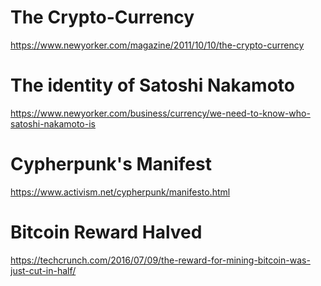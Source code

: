 # The Crypto-Currency
https://www.newyorker.com/magazine/2011/10/10/the-crypto-currency
# The identity of Satoshi Nakamoto
https://www.newyorker.com/business/currency/we-need-to-know-who-satoshi-nakamoto-is
# Cypherpunk's Manifest 
https://www.activism.net/cypherpunk/manifesto.html

# Bitcoin Reward Halved

https://techcrunch.com/2016/07/09/the-reward-for-mining-bitcoin-was-just-cut-in-half/
